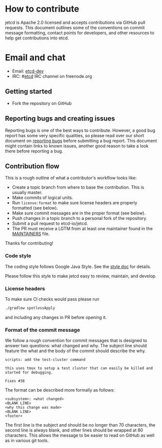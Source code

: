 # How to contribute

jetcd is Apache 2.0 licensed and accepts contributions via GitHub pull requests. This document outlines some of the conventions on commit message formatting, contact points for developers, and other resources to help get contributions into etcd.

# Email and chat

- Email: [etcd-dev](https://groups.google.com/g/etcd-dev)
- IRC: #[etcd](irc://irc.freenode.org:6667/#etcd) IRC channel on freenode.org

## Getting started

- Fork the repository on GitHub

## Reporting bugs and creating issues

Reporting bugs is one of the best ways to contribute. However, a good bug report has some very specific qualities, so please read over our short document on [reporting bugs](https://github.com/etcd-io/etcd/blob/master/Documentation/reporting_bugs.md) before submitting a bug report. This document might contain links to known issues, another good reason to take a look there before reporting a bug.

## Contribution flow

This is a rough outline of what a contributor's workflow looks like:

- Create a topic branch from where to base the contribution. This is usually master.
- Make commits of logical units.
- Run `license:format` to make sure license headers are properly formatted (see below).
- Make sure commit messages are in the proper format (see below).
- Push changes in a topic branch to a personal fork of the repository.
- Submit a pull request to etcd-io/jetcd.
- The PR must receive a LGTM from at least one maintainer found in the [MAINTAINERS](https://github.com/etcd-io/etcd/blob/master/MAINTAINERS) file.

Thanks for contributing!

### Code style

The coding style follows Google Java Style. See the [style doc](https://google.github.io/styleguide/javaguide.html) for details.

Please follow this style to make jetcd easy to review, maintain, and develop.

### License headers

To make sure CI checks would pass please run

```bash
./gradlew spotlessApply
```

and including any changes in PR before opening it.

### Format of the commit message

We follow a rough convention for commit messages that is designed to answer two
questions: what changed and why. The subject line should feature the what and
the body of the commit should describe the why.

```
scripts: add the test-cluster command

this uses tmux to setup a test cluster that can easily be killed and started for debugging.

Fixes #38
```

The format can be described more formally as follows:

```
<subsystem>: <what changed>
<BLANK LINE>
<why this change was made>
<BLANK LINE>
<footer>
```

The first line is the subject and should be no longer than 70 characters, the second line is always blank, and other lines should be wrapped at 80 characters. This allows the message to be easier to read on GitHub as well as in various git tools.
